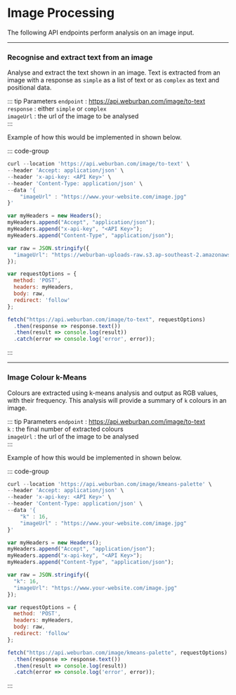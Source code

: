 # Image Processing 

The following API endpoints perform analysis on an image input. 

***

### Recognise and extract text from an image

Analyse and extract the text shown in an image. Text is extracted from an image with a response as `simple` as a list of text or as `complex` as text and positional data.    

::: tip Parameters
`endpoint` : https://api.weburban.com/image/to-text    
`response` : either `simple` or `complex`    
`imageUrl` : the url of the image to be analysed    
:::

Example of how this would be implemented in shown below. 

::: code-group

```js [curl]
curl --location 'https://api.weburban.com/image/to-text' \
--header 'Accept: application/json' \
--header 'x-api-key: <API Key>' \
--header 'Content-Type: application/json' \
--data '{
    "imageUrl" : "https://www.your-website.com/image.jpg"
}'
```

```js [Javascript]
var myHeaders = new Headers();
myHeaders.append("Accept", "application/json");
myHeaders.append("x-api-key", "<API Key>");
myHeaders.append("Content-Type", "application/json");

var raw = JSON.stringify({
  "imageUrl": "https://weburban-uploads-raw.s3.ap-southeast-2.amazonaws.com/poster.jpg"
});

var requestOptions = {
  method: 'POST',
  headers: myHeaders,
  body: raw,
  redirect: 'follow'
};

fetch("https://api.weburban.com/image/to-text", requestOptions)
  .then(response => response.text())
  .then(result => console.log(result))
  .catch(error => console.log('error', error));
```
:::

***

### Image Colour k-Means
Colours are extracted using k-means analysis and output as RGB values, with their frequency. This analysis will provide a summary of `k` colours in an image. 

::: tip Parameters
`endpoint` : https://api.weburban.com/image/to-text    
`k` : the final number of extracted colours     
`imageUrl` : the url of the image to be analysed    
:::

Example of how this would be implemented in shown below. 

::: code-group

```js [curl]
curl --location 'https://api.weburban.com/image/kmeans-palette' \
--header 'Accept: application/json' \
--header 'x-api-key: <API Key>' \
--header 'Content-Type: application/json' \
--data '{
    "k" : 16,
    "imageUrl" : "https://www.your-website.com/image.jpg"
}'
```

```js [Javascript]
var myHeaders = new Headers();
myHeaders.append("Accept", "application/json");
myHeaders.append("x-api-key", "<API Key>");
myHeaders.append("Content-Type", "application/json");

var raw = JSON.stringify({
  "k": 16,
  "imageUrl": "https://www.your-website.com/image.jpg"
});

var requestOptions = {
  method: 'POST',
  headers: myHeaders,
  body: raw,
  redirect: 'follow'
};

fetch("https://api.weburban.com/image/kmeans-palette", requestOptions)
  .then(response => response.text())
  .then(result => console.log(result))
  .catch(error => console.log('error', error));
```
:::
